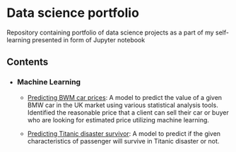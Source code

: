 # Data science portfolio
Repository containing portfolio of data science projects as a part of my self-learning presented in form of Jupyter notebook


## Contents

- ### Machine Learning

	- [Predicting BWM car prices](https://github.com/Joeycooky/DataScience-portfolio/blob/master/Regression%20-%20BMW%20car%20price%20prediction/bmw-price-prediction.ipynb): A model to predict the value of a given BMW car in the UK market using various statistical analysis tools. Identified the reasonable price that a client can sell their car or buyer who are looking for estimated price utilizing machine learning.

	- [Predicting Titanic disaster survivor](https://github.com/Joeycooky/DataScience-portfolio/blob/master/Classification%20-%20Titanic%20survivor%20prediction/Titanic%20survivor%20prediction.ipynb): A model to predict if the given characteristics of passenger will survive in Titanic disaster or not.
